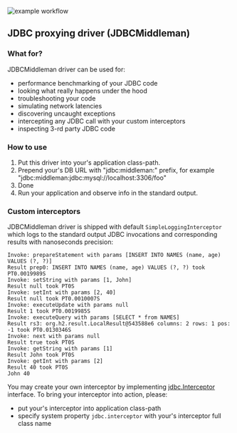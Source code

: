 ![example workflow](https://github.com/skopylov58/jdbc-proxy-driver/actions/workflows/gradle.yml/badge.svg)

## JDBC proxying driver (JDBCMiddleman)

### What for?

JDBCMiddleman driver can be used for:

- performance benchmarking of your JDBC code
- looking what really happens under the hood
- troubleshooting your code
- simulating network latencies
- discovering uncaught exceptions
- intercepting any JDBC call with your custom interceptors
- inspecting 3-rd party JDBC code

### How to use

1. Put this driver into your's application class-path.
2. Prepend your's DB URL with "jdbc:middleman:" prefix, for example "jdbc:middleman:jdbc:mysql://localhost:3306/foo"
3. Done
4. Run your application and observe info in the standard output.

### Custom interceptors

JDBCMiddleman driver is shipped with default `SimpleLoggingInterceptor` which logs to the standard output JDBC invocations and corresponding results with nanoseconds precision:

```
Invoke: prepareStatement with params [INSERT INTO NAMES (name, age) VALUES (?, ?)]
Result prep0: INSERT INTO NAMES (name, age) VALUES (?, ?) took PT0.0019989S
Invoke: setString with params [1, John]
Result null took PT0S
Invoke: setInt with params [2, 40]
Result null took PT0.0010007S
Invoke: executeUpdate with params null
Result 1 took PT0.0019985S
Invoke: executeQuery with params [SELECT * from NAMES]
Result rs3: org.h2.result.LocalResult@543588e6 columns: 2 rows: 1 pos: -1 took PT0.0130346S
Invoke: next with params null
Result true took PT0S
Invoke: getString with params [1]
Result John took PT0S
Invoke: getInt with params [2]
Result 40 took PT0S
John 40
```

You may create your own interceptor by implementing 
[jdbc.Interceptor](src/main/java/com/github/skopylov58/jdbc/Interceptor.java) interface.
To bring your interceptor into action, please:

- put your's interceptor into application class-path 
- specify system property `jdbc.interceptor` with your's interceptor full class name

